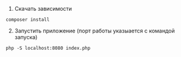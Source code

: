 1. Скачать зависимости
```
composer install   
```
2. Запустить приложение (порт работы указыается с командой запуска)
```
php -S localhost:8080 index.php
```
